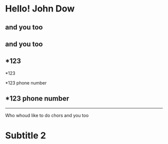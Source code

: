 # Hello! John Dow
## and you too
## and you too
*123
-
*123

*123 phone number

*123 phone number
-
___
Who whoud like to do chors and you too

# Subtitle 2